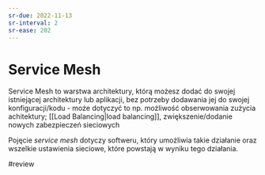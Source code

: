 ```yaml
---
sr-due: 2022-11-13
sr-interval: 2
sr-ease: 202
---
```


# Service Mesh

Service Mesh to warstwa architektury, którą możesz dodać do swojej istniejącej architektury lub aplikacji, bez potrzeby dodawania jej do swojej konfiguracji/kodu - może dotyczyć to np. możliwość obserwowania zużycia achitektury; [[Load Balancing|load balancing]], zwiększenie/dodanie nowych zabezpieczeń sieciowych

Pojęcie *service mesh* dotyczy softweru, który umożliwia takie działanie oraz wszelkie ustawienia sieciowe, które powstają w wyniku tego działania.

#review